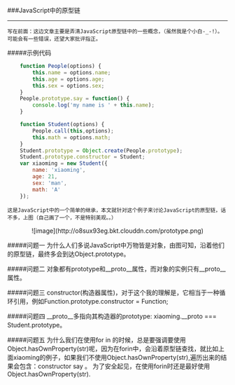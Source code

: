 ###JavaScript中的原型链

------------------------------------
    写在前面：这边文章主要是弄清JavaScript原型链中的一些概念，（虽然我是个小白-_-!）。可能会有一些错误，还望大家批评指正。

#####示例代码
```js
    function People(options) {
        this.name = options.name;
        this.age = options.age;
        this.sex = options.sex;
    }
    People.prototype.say = function() {
        console.log('my name is ' + this.name);
    }

    function Student(options) {
        People.call(this,options);
        this.math = options.math;
    }
    Student.prototype = Object.create(People.prototype);
    Student.prototype.constructor = Student;
    var xiaoming = new Student({
        name: 'xiaoming',
        age: 21,
        sex: 'man',
        math: 'A'
    });
```
    这是JavaScript中的一个简单的继承，本文就针对这个例子来讨论JavaScript的原型链，话不多，上图（自己画了一个，不是特别美观。。）
<center>![image](http://o8sux93eg.bkt.clouddn.com/prototype.png)</center>


#####问题一
    为什么人们多说JavaScript中万物皆是对象，由图可知，沿着他们的原型链，最终多会到达Object.prototype。

#####问题二
    对象都有prototype和__proto__属性，而对象的实例只有__proto__属性。

#####问题三
    constructor(构造器属性)，对于这个我的理解是，它相当于一种循环引用，例如Function.prototype.constructor = Function;

#####问题四
    __proto__多指向其构造器的prototype: xiaoming.__proto === Student.prototype。

#####问题五
    为什么我们在使用for in 的时候，总是要强调要使用Object.hasOwnProperty(str)呢，因为在forin中，会沿着原型链查找，就比如上面xiaoming的例子，如果我们不使用Object.hasOwnProperty(str),遍历出来的结果会包含：constructor say 。 为了安全起见，在使用forin时还是最好使用Object.hasOwnProperty(str).
